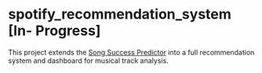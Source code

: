 # spotify_recommendation_system [In- Progress]
This project extends the [Song Success Predictor](https://github.com/ericlewisX/is-your-song-a-banger-or-a-dud) into a full recommendation system and dashboard for musical track analysis.

   
 
